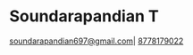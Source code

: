# Soundarapandian T 
[soundarapandian697@gmail.com](mailto:soundarapandian697@gmail.com)|
[8778179022](tel:8778179022)
